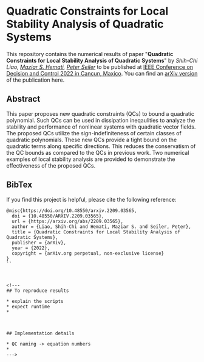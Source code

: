 # Quadratic Constraints for Local Stability Analysis of Quadratic Systems

This repository contains the numerical results of paper "**Quadratic Constraints for Local Stability Analysis of Quadratic Systems**" by _Shih-Chi Liao, [Maziar S. Hemati]([url](https://dept.aem.umn.edu/people/faculty/mhemati/index.html)), [Peter Seiler]([url](https://seiler.engin.umich.edu/))_ to be published at [IEEE Conference on Decision and Control 2022 in Cancun, Maxico](https://cdc2022.ieeecss.org/). You can find an [arXiv version](xxxxxx) of the publication here.

## Abstract

This paper proposes new quadratic constraints (QCs) to bound a quadratic polynomial. Such QCs can be used in dissipation ineqaulities to analyze the stability and performance of nonlinear systems with quadratic vector fields. The proposed QCs utilize the sign-indefiniteness of certain classes of quadratic polynomials. These new QCs provide a tight bound on the quadratic terms along specific directions. This reduces the conservatism of the QC bounds as compared to the QCs in previous work. Two numerical examples of local stability analysis are provided to demonstrate the effectiveness of the proposed QCs. 

## BibTex

If you find this project is helpful, please cite the following reference:
```
@misc{https://doi.org/10.48550/arxiv.2209.03565,
  doi = {10.48550/ARXIV.2209.03565},
  url = {https://arxiv.org/abs/2209.03565},
  author = {Liao, Shih-Chi and Hemati, Maziar S. and Seiler, Peter},  
  title = {Quadratic Constraints for Local Stability Analysis of Quadratic Systems},
  publisher = {arXiv},
  year = {2022},
  copyright = {arXiv.org perpetual, non-exclusive license}
}
``



<!---
## To reproduce results

* explain the scripts
* expect runtime
* 



## Implementation details

* QC naming -> equation numbers
* 
--->
